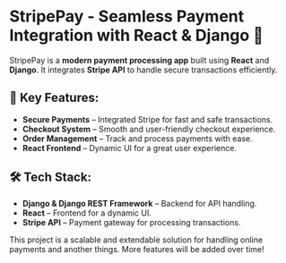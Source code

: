 # StripePay - Seamless Payment Integration with React & Django 🚀

StripePay is a **modern payment processing app** built using **React** and **Django**. It integrates **Stripe API** to handle secure transactions efficiently.

## 🌟 Key Features:
- **Secure Payments** – Integrated Stripe for fast and safe transactions.
- **Checkout System** – Smooth and user-friendly checkout experience.
- **Order Management** – Track and process payments with ease.
- **React Frontend** – Dynamic UI for a great user experience.

## 🛠️ Tech Stack:
- **Django & Django REST Framework** – Backend for API handling.
- **React** – Frontend for a dynamic UI.
- **Stripe API** – Payment gateway for processing transactions.

This project is a scalable and extendable solution for handling online payments and another things. More features will be added over time!

